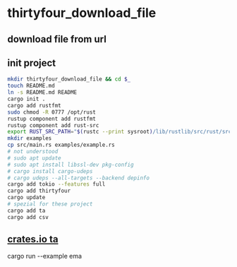 # thirtyfour_download_file

## download file from url

## init project

```bash
mkdir thirtyfour_download_file && cd $_
touch README.md
ln -s README.md README
cargo init .
cargo add rustfmt
sudo chmod -R 0777 /opt/rust
rustup component add rustfmt
rustup component add rust-src
export RUST_SRC_PATH="$(rustc --print sysroot)/lib/rustlib/src/rust/src"
mkdir examples
cp src/main.rs examples/example.rs
# not understood
# sudo apt update
# sudo apt install libssl-dev pkg-config
# cargo install cargo-udeps
# cargo udeps --all-targets --backend depinfo
cargo add tokio --features full
cargo add thirtyfour
cargo update
# spezial for these project
cargo add ta
cargo add csv
```

## [crates.io ta](https://crates.io/crates/ta)

cargo run --example ema
